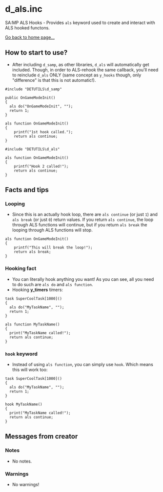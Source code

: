 # d_als.inc
SA:MP ALS Hooks - Provides `als` keyword used to create and interact with ALS hooked functons.

[Go back to home page...](README.md)

## How to start to use?
- After including `d_samp`, as other libraries, `d_als` will automatically get included. Though, in order to ALS-rehook the same callback, you'll need to reinclude `d_als` ONLY (same concept as `y_hooks` though, only "difference" is that this is not automatic!).

```pawn
#include "DETUTILS\d_samp"

public OnGameModeInit()
{
  als do("OnGameModeInit", "");
  return 1;
}

als function OnGameModeInit()
{
    printf("1st hook called.");
    return als continue;
}

#include "DETUTILS\d_als"

als function OnGameModeInit()
{
    printf("Hook 2 called!");
    return als continue;
}
```
## Facts and tips
### Looping
- Since this is an actually hook loop, there are `als continue` (or just `1`) and `als break` (or just `0`) return values. If you return `als continue`, the loop through ALS functions will continue, but if you return `als break` the looping through ALS functions will stop.

```pawn
als function OnGameModeInit()
{
    printf("This will break the loop!");
    return als break;
}
```
### Hooking fact
- You can literally hook anything you want! As you can see, all you need to do such are `als do` and `als function`.
- Hooking **y_timers** timers:

```pawn
task SuperCoolTask[1000]()
{
  als do("MyTaskName", "");
  return 1;
}

als function MyTaskName()
{
  print("MyTaskName called!");
  return als continue;
}
```
### `hook` keyword
- Instead of using `als function`, you can simply use `hook`. Which means this will work too:

```pawn
task SuperCoolTask[1000]()
{
  als do("MyTaskName", "");
  return 1;
}

hook MyTaskName()
{
  print("MyTaskName called!");
  return als continue;
}
```
## Messages from creator
### Notes
- No notes.
### Warnings
- No warnings!
